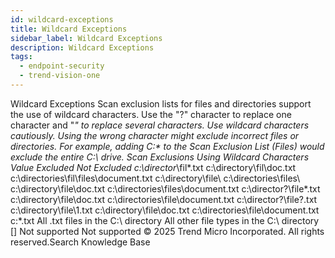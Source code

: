 ```yaml
---
id: wildcard-exceptions
title: Wildcard Exceptions
sidebar_label: Wildcard Exceptions
description: Wildcard Exceptions
tags:
  - endpoint-security
  - trend-vision-one
---
```


 Wildcard Exceptions Scan exclusion lists for files and directories support the use of wildcard characters. Use the "?" character to replace one character and "*" to replace several characters. Use wildcard characters cautiously. Using the wrong character might exclude incorrect files or directories. For example, adding C:\* to the Scan Exclusion List (Files) would exclude the entire C:\ drive. Scan Exclusions Using Wildcard Characters Value Excluded Not Excluded c:\director*\fil\*.txt c:\directory\fil\doc.txt c:\directories\fil\files\document.txt c:\directory\file\ c:\directories\files\ c:\directory\file\doc.txt c:\directories\files\document.txt c:\director?\file\*.txt c:\directory\file\doc.txt c:\directories\file\document.txt c:\director?\file\?.txt c:\directory\file\1.txt c:\directory\file\doc.txt c:\directories\file\document.txt c:\*.txt All .txt files in the C:\ directory All other file types in the C:\ directory [] Not supported Not supported © 2025 Trend Micro Incorporated. All rights reserved.Search Knowledge Base